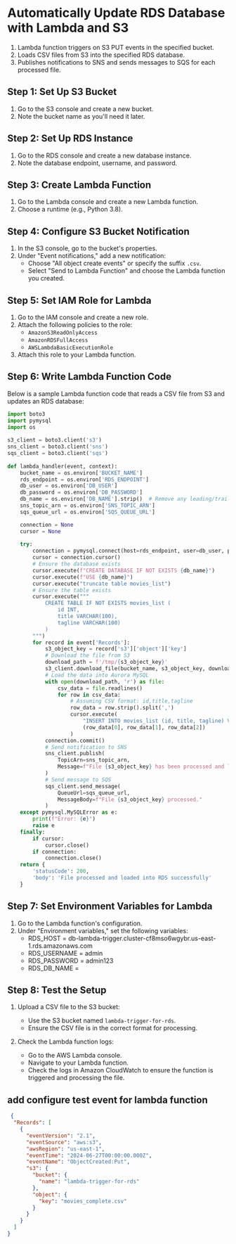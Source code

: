 # Automatically Update RDS Database with Lambda and S3

1. Lambda function triggers on S3 PUT events in the specified bucket.
2. Loads CSV files from S3 into the specified RDS database.
3. Publishes notifications to SNS and sends messages to SQS for each processed file.


## Step 1: Set Up S3 Bucket

1. Go to the S3 console and create a new bucket.
2. Note the bucket name as you'll need it later.

## Step 2: Set Up RDS Instance

1. Go to the RDS console and create a new database instance.
2. Note the database endpoint, username, and password.

## Step 3: Create Lambda Function

1. Go to the Lambda console and create a new Lambda function.
2. Choose a runtime (e.g., Python 3.8).

## Step 4: Configure S3 Bucket Notification

1. In the S3 console, go to the bucket's properties.
2. Under "Event notifications," add a new notification:
   - Choose "All object create events" or specify the suffix `.csv`.
   - Select "Send to Lambda Function" and choose the Lambda function you created.

## Step 5: Set IAM Role for Lambda

1. Go to the IAM console and create a new role.
2. Attach the following policies to the role:
   - `AmazonS3ReadOnlyAccess`
   - `AmazonRDSFullAccess`
   - `AWSLambdaBasicExecutionRole`
3. Attach this role to your Lambda function.

## Step 6: Write Lambda Function Code

Below is a sample Lambda function code that reads a CSV file from S3 and updates an RDS database:

```python
import boto3
import pymysql
import os
 
s3_client = boto3.client('s3')
sns_client = boto3.client('sns')
sqs_client = boto3.client('sqs')
 
def lambda_handler(event, context):
    bucket_name = os.environ['BUCKET_NAME']
    rds_endpoint = os.environ['RDS_ENDPOINT']
    db_user = os.environ['DB_USER']
    db_password = os.environ['DB_PASSWORD']
    db_name = os.environ['DB_NAME'].strip()  # Remove any leading/trailing spaces
    sns_topic_arn = os.environ['SNS_TOPIC_ARN']
    sqs_queue_url = os.environ['SQS_QUEUE_URL']

    connection = None
    cursor = None
 
    try:
        connection = pymysql.connect(host=rds_endpoint, user=db_user, password=db_password)
        cursor = connection.cursor()
        # Ensure the database exists
        cursor.execute(f"CREATE DATABASE IF NOT EXISTS {db_name}")
        cursor.execute(f"USE {db_name}")
        cursor.execute("truncate table movies_list")
        # Ensure the table exists
        cursor.execute("""
            CREATE TABLE IF NOT EXISTS movies_list (
                id INT,
                title VARCHAR(100),
                tagline VARCHAR(100)
            )
        """)
        for record in event['Records']:
            s3_object_key = record['s3']['object']['key']
            # Download the file from S3
            download_path = f'/tmp/{s3_object_key}'
            s3_client.download_file(bucket_name, s3_object_key, download_path)
            # Load the data into Aurora MySQL
            with open(download_path, 'r') as file:
                csv_data = file.readlines()
                for row in csv_data:
                    # Assuming CSV format: id,title,tagline
                    row_data = row.strip().split(',')
                    cursor.execute(
                        "INSERT INTO movies_list (id, title, tagline) VALUES (%s, %s, %s)",
                        (row_data[0], row_data[1], row_data[2])
                    )
            connection.commit()
            # Send notification to SNS
            sns_client.publish(
                TopicArn=sns_topic_arn,
                Message=f"File {s3_object_key} has been processed and loaded into RDS."
            )
            # Send message to SQS
            sqs_client.send_message(
                QueueUrl=sqs_queue_url,
                MessageBody=f"File {s3_object_key} processed."
            )
    except pymysql.MySQLError as e:
        print(f"Error: {e}")
        raise e
    finally:
        if cursor:
            cursor.close()
        if connection:
            connection.close()
    return {
        'statusCode': 200,
        'body': 'File processed and loaded into RDS successfully'
    }

```






## Step 7: Set Environment Variables for Lambda

1. Go to the Lambda function's configuration.
2. Under "Environment variables," set the following variables:
   - RDS_HOST = db-lambda-trigger.cluster-cf8mso6wgybr.us-east-1.rds.amazonaws.com
   - RDS_USERNAME = admin
   - RDS_PASSWORD = admin123
   - RDS_DB_NAME = <your-database-name>

## Step 8: Test the Setup

1. Upload a CSV file to the S3 bucket:
   - Use the S3 bucket named `lambda-trigger-for-rds`.
   - Ensure the CSV file is in the correct format for processing.
   
2. Check the Lambda function logs:
   - Go to the AWS Lambda console.
   - Navigate to your Lambda function.
   - Check the logs in Amazon CloudWatch to ensure the function is triggered and processing the file.

## add configure test event for lambda function  


```json
 {
  "Records": [
    {
      "eventVersion": "2.1",
      "eventSource": "aws:s3",
      "awsRegion": "us-east-1",
      "eventTime": "2024-06-27T00:00:00.000Z",
      "eventName": "ObjectCreated:Put",
      "s3": {
        "bucket": {
          "name": "lambda-trigger-for-rds"
        },
        "object": {
          "key": "movies_complete.csv"
        }
      }
    }
  ]
}

```
